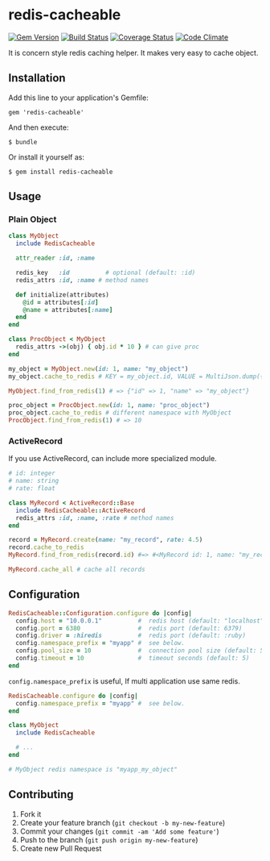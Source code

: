 # redis-cacheable
[![Gem Version](https://badge.fury.io/rb/redis-cacheable.png)](http://badge.fury.io/rb/redis-cacheable)
[![Build Status](https://travis-ci.org/joker1007/redis-cacheable.png?branch=master)](https://travis-ci.org/joker1007/redis-cacheable)
[![Coverage Status](https://coveralls.io/repos/joker1007/redis-cacheable/badge.png?branch=master)](https://coveralls.io/r/joker1007/redis-cacheable?branch=master)
[![Code Climate](https://codeclimate.com/github/joker1007/redis-cacheable.png)](https://codeclimate.com/github/joker1007/redis-cacheable)

It is concern style redis caching helper.
It makes very easy to cache object.

## Installation

Add this line to your application's Gemfile:

    gem 'redis-cacheable'

And then execute:

    $ bundle

Or install it yourself as:

    $ gem install redis-cacheable

## Usage

### Plain Object

```ruby
class MyObject
  include RedisCacheable

  attr_reader :id, :name

  redis_key   :id          # optional (default: :id)
  redis_attrs :id, :name # method names

  def initialize(attributes)
    @id = attributes[:id]
    @name = attributes[:name]
  end
end

class ProcObject < MyObject
  redis_attrs ->(obj) { obj.id * 10 } # can give proc
end
```

```ruby
my_object = MyObject.new(id: 1, name: "my_object")
my_object.cache_to_redis # KEY = my_object.id, VALUE = MultiJson.dump({"id" => my_object.id, "name" => my_object.name})

MyObject.find_from_redis(1) # => {"id" => 1, "name" => "my_object"}

proc_object = ProcObject.new(id: 1, name: "proc_object")
proc_object.cache_to_redis # different namespace with MyObject
ProcObject.find_from_redis(1) # => 10
```

### ActiveRecord

If you use ActiveRecord, can include more specialized module.

```ruby
# id: integer
# name: string
# rate: float

class MyRecord < ActiveRecord::Base
  include RedisCacheable::ActiveRecord
  redis_attrs :id, :name, :rate # method names
end
```

```ruby
record = MyRecord.create(name: "my_record", rate: 4.5)
record.cache_to_redis
MyRecord.find_from_redis(record.id) #=> #<MyRecord id: 1, name: "my_record", rate: "4.5">

MyRecord.cache_all # cache all records
```

## Configuration

```ruby
RedisCacheable::Configuration.configure do |config|
  config.host = "10.0.0.1"          #  redis host (default: "localhost")
  config.port = 6380                #  redis port (default: 6379)
  config.driver = :hiredis          #  redis port (default: :ruby)
  config.namespace_prefix = "myapp" #  see below.
  config.pool_size = 10             #  connection pool size (default: 5)
  config.timeout = 10               #  timeout seconds (default: 5)
end
```

`config.namespace_prefix` is useful, If multi application use same redis.

```ruby
RedisCacheable.configure do |config|
  config.namespace_prefix = "myapp" #  see below.
end

class MyObject
  include RedisCacheable

  # ...
end

# MyObject redis namespace is "myapp_my_object"
```

## Contributing

1. Fork it
2. Create your feature branch (`git checkout -b my-new-feature`)
3. Commit your changes (`git commit -am 'Add some feature'`)
4. Push to the branch (`git push origin my-new-feature`)
5. Create new Pull Request
